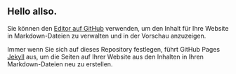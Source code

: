 ## Hello allso.

Sie können den [Editor auf GitHub](https://github.com/quickdesigner/hello-allso/edit/main/docs/index.md) verwenden, um den Inhalt für Ihre Website in Markdown-Dateien zu verwalten und in der Vorschau anzuzeigen.

Immer wenn Sie sich auf dieses Repository festlegen, führt GitHub Pages [Jekyll](https://jekyllrb.com/) aus, um die Seiten auf Ihrer Website aus den Inhalten in Ihren Markdown-Dateien neu zu erstellen.